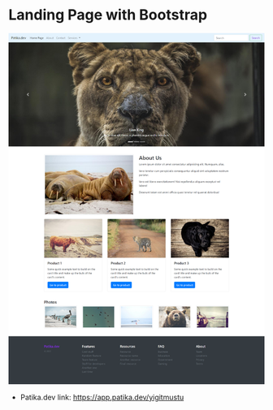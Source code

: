 # Landing Page with Bootstrap
![alt text](assets/Bootstrap-Task.png)
* Patika.dev link: https://app.patika.dev/yigitmustu

